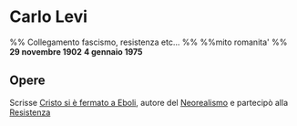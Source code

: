 # Carlo Levi
%% Collegamento fascismo, resistenza etc... %%
%%mito romanita' %%
**29 novembre 1902**
**4 gennaio 1975**

## Opere
Scrisse [Cristo si è fermato a Eboli](Cristo%20si%20%C3%A8%20fermato%20a%20Eboli.md), autore del [Neorealismo](Neorealismo.md) e partecipò alla [Resistenza](Resistenza.md)